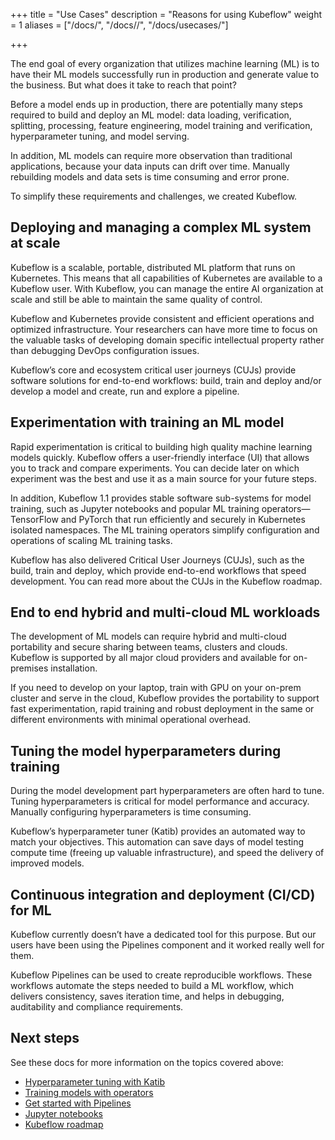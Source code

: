 +++
title = "Use Cases"
description = "Reasons for using Kubeflow"
weight = 1
aliases = ["/docs/", "/docs//", "/docs/usecases/"]
                    
+++

The end goal of every organization that utilizes machine learning (ML) is to have
their ML models successfully run in production and generate value to the
business. But what does it take to reach that point?

Before a model ends up in production, there are potentially many steps required
to build and deploy an ML model: data loading, verification, splitting,
processing, feature engineering, model training and verification, hyperparameter
tuning, and model serving.

In addition, ML models can require more observation than traditional
applications, because your data inputs can drift over time. Manually rebuilding
models and data sets is time consuming and error prone.

To simplify these requirements and challenges, we created Kubeflow.

## Deploying and managing a complex ML system at scale

Kubeflow is a scalable, portable, distributed ML platform that runs on
Kubernetes. This means that all capabilities of Kubernetes are available to a
Kubeflow user. With Kubeflow, you can manage the entire AI organization at scale
and still be able to maintain the same quality of control.

Kubeflow and Kubernetes provide consistent and efficient operations and
optimized infrastructure. Your researchers can have more time to focus on the
valuable tasks of developing domain specific intellectual property rather than
debugging DevOps configuration issues.

Kubeflow’s core and ecosystem critical user journeys (CUJs) provide software
solutions for end-to-end workflows: build, train and deploy and/or develop a
model and create, run and explore a pipeline.

## Experimentation with training an ML model

Rapid experimentation is critical to building high quality machine learning
models quickly. Kubeflow offers a user-friendly interface (UI) that allows you
to track and compare experiments. You can decide later on which experiment was
the best and use it as a main source for your future steps.

In addition, Kubeflow 1.1 provides stable software sub-systems for model
training, such as Jupyter notebooks and popular ML training operators—
TensorFlow and PyTorch that run efficiently and securely in Kubernetes isolated
namespaces. The ML training operators simplify configuration and operations of
scaling ML training tasks.

Kubeflow has also delivered Critical User Journeys (CUJs), such as the build,
train and deploy, which provide end-to-end workflows that speed development.
You can read more about the CUJs in the Kubeflow roadmap.

## End to end hybrid and multi-cloud ML workloads

The development of ML models can require hybrid and multi-cloud portability and
secure sharing between teams, clusters and clouds. Kubeflow is supported
by all major cloud providers and available for on-premises installation.

If you need to develop on your laptop, train with GPU on your on-prem cluster
and serve in the cloud, Kubeflow provides the portability to support fast
experimentation, rapid training and robust deployment in the same or
different environments with minimal operational overhead.

## Tuning the model hyperparameters during training

During the model development part hyperparameters are often hard to tune.
Tuning hyperparameters is critical for model performance and accuracy.
Manually configuring hyperparameters is time consuming.

Kubeflow’s hyperparameter tuner (Katib) provides an automated way to match
your objectives. This automation can save days of model testing compute time
(freeing up valuable infrastructure), and speed the delivery of improved models.

## Continuous integration and deployment (CI/CD) for ML

Kubeflow currently doesn’t have a dedicated tool for this purpose. But our users
have been using the Pipelines component and it worked really well for them.

Kubeflow Pipelines can be used to create reproducible workflows.
These workflows automate the steps needed to build a ML workflow,
which delivers consistency, saves iteration time, and helps in debugging,
auditability and compliance requirements.

## Next steps

See these docs for more information on the topics covered above:

- [Hyperparameter tuning with Katib](/docs/components/katib/)
- [Training models with operators](/docs/components/training/)
- [Get started with Pipelines](https://www.kubeflow.org/docs/pipelines/)
- [Jupyter notebooks](/docs/components/notebooks/)
- [Kubeflow roadmap](http://bit.ly/kf_roadmap)
